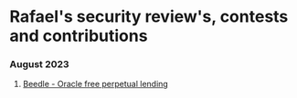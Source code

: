# Rafael's security review's, contests and contributions

### August 2023

1. [Beedle - Oracle free perpetual lending](contests/2023-07-beedle.md)
